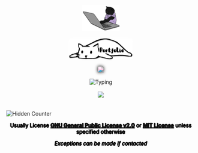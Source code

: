 <!--CAT-->
<div align="center">
  <img src="https://raw.githubusercontent.com/Cats1337/Cats1337.github.io/gh-pages/portfolioAssets/images/cattap.gif" alt="Cat Tippy Tappy" width="100">
</div>

<br>

<div align="center">
  <a href="https://cats1337.github.io/portfolio" target="_blank" style="filter: drop-shadow(0 0 0.5rem white);">
    <img align="center" src="images/portfolio.png"  height="55px"> 
  </a>
</div>

<br>

<div align="center">
  <a href="Visitor Count" align="center" style="filter: drop-shadow(0 0 0.25rem black) hue-rotate(90deg);">
    <img align="center" src="https://counter.kuber.studio/Cats1337/hacker/count.svg" target="#"/>
  </a>
</div>

<br>

<div align="center">
  <img src="https://readme-typing-svg.herokuapp.com?font=Fira+Code&size=22&duration=7500&pause=1000&center=true&vCenter=true&random=true&width=440&height=45&lines=Coding;Gaming;Sleeping" alt="Typing"/>
</div>

<br>

<div align="center">
  <img src="https://avatars.githubusercontent.com/u/42129397?v=4" style="width: 128px">
</div>

<br>![Hidden Counter](https://komarev.com/ghpvc/?username=cats1337&style=pixel)

<p align="center" style="text-shadow: -1px 0 black, 0 1px black, 1px 0 black, 0 -1px black">
Usually License <b><a href="https://www.tldrlegal.com/license/gnu-general-public-license-v2">GNU General Public License v2.0</a></b> or <b><a href="https://www.tldrlegal.com/license/mit-license">MIT License</a></b>
 unless specified otherwise</p><p align="center" style="text-shadow: -1px 0 black, 0 1px black, 1px 0 black, 0 -1px black"><i>Exceptions can be made if contacted</i></p>
